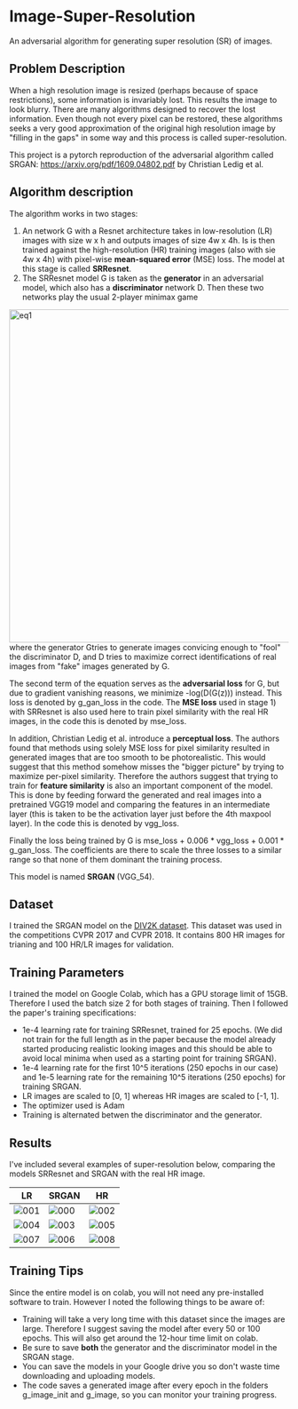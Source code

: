 # Image-Super-Resolution
An adversarial algorithm for generating super resolution (SR) of images.

## Problem Description
When a high resolution image is resized (perhaps because of space restrictions), some information is invariably lost. This results the image to look blurry. There are many algorithms designed to recover the lost information. Even though not every pixel can be restored, these algorithms seeks a very good approximation of the original high resolution image by "filling in the gaps" in some way and this process is called super-resolution.

This project is a pytorch reproduction of the adversarial algorithm called SRGAN: https://arxiv.org/pdf/1609.04802.pdf by Christian Ledig et al.

## Algorithm description
The algorithm works in two stages:

1) An network G with a Resnet architecture takes in low-resolution (LR) images with size w x h and outputs images of size 4w x 4h. Is is then trained against the high-resolution (HR) training images (also with sie 4w x 4h) with pixel-wise **mean-squared error** (MSE) loss. The model at this stage is called **SRResnet**.
2) The SRResnet model G is taken as the **generator** in an adversarial model, which also has a **discriminator** network D. Then these two networks play the usual 2-player minimax game 
<img width="600" alt="eq1" src="https://user-images.githubusercontent.com/24876548/134604418-721ca78f-6c68-4972-9f35-f131a5762a0e.png">
where the generator Gtries to generate images convicing enough to "fool" the discriminator D, and D tries to maximize correct identifications of real images from "fake" images generated by G. 

The second term of the equation serves as the **adversarial loss** for G, but due to gradient vanishing reasons, we minimize -log(D(G(z))) instead. This loss is denoted by g_gan_loss in the code. The **MSE loss** used in stage 1) with SRResnet is also used here to train pixel similarity with the real HR images, in the code this is denoted by mse_loss.

In addition, Christian Ledig et al. introduce a **perceptual loss**. The authors found that methods using solely MSE loss for pixel similarity resulted in generated images that are too smooth to be photorealistic. This would suggest that this method somehow misses the "bigger picture" by trying to maximize per-pixel similarity. Therefore the authors suggest that trying to train for **feature similarity** is also an important component of the model. This is done by feeding forward the generated and real images into a pretrained VGG19 model and comparing the features in an intermediate layer (this is taken to be the activation layer just before the 4th maxpool layer). In the code this is denoted by vgg_loss.

Finally the loss being trained by G is mse_loss + 0.006 * vgg_loss + 0.001 * g_gan_loss. The coefficients are there to scale the three losses to a similar range so that none of them dominant the training process. 

This model is named **SRGAN** (VGG_54).

## Dataset
I trained the SRGAN model on the [DIV2K dataset](https://data.vision.ee.ethz.ch/cvl/DIV2K/). This dataset was used in the competitions CVPR 2017 and CVPR 2018. It contains 800 HR images for trianing and 100 HR/LR images for validation. 

## Training Parameters
I trained the model on Google Colab, which has a GPU storage limit of 15GB. Therefore I used the batch size 2 for both stages of training. Then I followed the paper's training specifications:
* 1e-4 learning rate for training SRResnet, trained for 25 epochs. (We did not train for the full length as in the paper because the model already started producing realistic looking images and this should be able to avoid local minima when used as a starting point for training SRGAN). 
* 1e-4 learning rate for the first 10^5 iterations (250 epochs in our case) and 1e-5 learning rate for the remaining 10^5 iterations (250 epochs) for training SRGAN.
* LR images are scaled to [0, 1] whereas HR images are scaled to [-1, 1]. 
* The optimizer used is Adam
* Training is alternated betwen the discriminator and the generator.

## Results
I've included several examples of super-resolution below, comparing the models SRResnet and SRGAN with the real HR image.

| LR  | SRGAN | HR |
| ------------- | ------------- |------------- |
| ![001](https://user-images.githubusercontent.com/24876548/134961169-68b04bfc-4f60-4d2d-98df-39d1b62f49d2.png) |  ![000](https://user-images.githubusercontent.com/24876548/134961187-9e1a3958-841c-4a00-ab52-09e95e142138.png) | ![002](https://user-images.githubusercontent.com/24876548/134961201-6a390e45-0a6a-4c59-b5db-6ed878f06252.png)|
| ![004](https://user-images.githubusercontent.com/24876548/134961360-a3b8575c-0363-447f-a11c-54950c5aea7d.png)|![003](https://user-images.githubusercontent.com/24876548/134961554-9fe56e86-b5da-4a67-9c52-ee4abb2fffa0.png) |  ![005](https://user-images.githubusercontent.com/24876548/134961412-5a2ecca1-e3f9-4af9-949e-23a7aac8c909.png) |
|![007](https://user-images.githubusercontent.com/24876548/134961807-c4a85df6-5951-47a8-a117-e3aea81220d6.png) |![006](https://user-images.githubusercontent.com/24876548/134961826-730924f6-a026-416e-9a3b-0d97141c22d2.png) |![008](https://user-images.githubusercontent.com/24876548/134961836-97b9c5ba-0794-4ec7-b5d2-23ddd6938ef8.png) |

## Training Tips
Since the entire model is on colab, you will not need any pre-installed software to train. However I noted the following things to be aware of:
* Training will take a very long time with this dataset since the images are large. Therefore I suggest saving the model after every 50 or 100 epochs. This will also get around the 12-hour time limit on colab.
* Be sure to save **both** the generator and the discriminator model in the SRGAN stage.
* You can save the models in your Google drive you so don't waste time downloading and uploading models.
* The code saves a generated image after every epoch in the folders g_image_init and g_image, so you can monitor your training progress.
